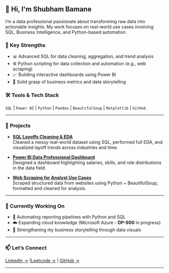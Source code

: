## 👋 Hi, I'm Shubham Bamane

I’m a data professional passionate about transforming raw data into actionable insights. My work focuses on real-world use cases involving SQL, Business Intelligence, and Python-based automation.

### 📌 Key Strengths
- 📊 Advanced SQL for data cleaning, aggregation, and trend analysis
- ⚙️ Python scripting for data collection and automation (e.g., web scraping)
- 📈 Building interactive dashboards using Power BI
- 💼 Solid grasp of business metrics and data storytelling

### 🛠️ Tools & Tech Stack
`SQL` | `Power BI` | `Python` | `Pandas` | `BeautifulSoup` | `Matplotlib` | `GitHub`

---

### 💼 Projects
- **[SQL Layoffs Cleaning & EDA](https://github.com/bamaneshubham/sql-layoffs-cleaning)**  
  Cleaned a messy real-world dataset using SQL, performed full EDA, and visualized layoff trends across industries and time.

- **[Power BI Data Professional Dashboard](https://github.com/bamaneshubham/data-professional-powerbi)**  
  Designed a dashboard highlighting salaries, skills, and role distributions in the data field.

- **[Web Scraping for Analyst Use Cases](https://github.com/bamaneshubham/web-scraping-data-analyst-project)**  
  Scraped structured data from websites using Python + BeautifulSoup, formatted and cleaned for analysis.

---

### 🌱 Currently Working On
- 🔄 Automating reporting pipelines with Python and SQL
- ☁️ Expanding cloud knowledge (Microsoft Azure - **DP-900** in progress)
- 📖 Strengthening my business storytelling through data visuals

---

### 📫 Let’s Connect
[LinkedIn →](https://www.linkedin.com/in/shubhambamane) |[Leetcode →](https://leetcode.com/u/UrB1MFvM4G/) | [GitHub →](https://github.com/bamaneshubham)

---
